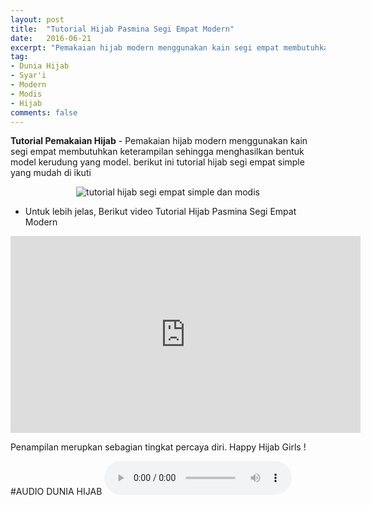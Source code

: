 ```yaml
---
layout: post
title:  "Tutorial Hijab Pasmina Segi Empat Modern"
date:   2016-06-21
excerpt: "Pemakaian hijab modern menggunakan kain segi empat membutuhkan."
tag:
- Dunia Hijab
- Syar'i
- Modern
- Modis
- Hijab
comments: false
---
```


<b>Tutorial Pemakaian Hijab</b> - Pemakaian hijab modern menggunakan kain segi empat membutuhkan keterampilan sehingga menghasilkan bentuk model kerudung yang model. berikut ini tutorial hijab segi empat simple yang mudah di ikuti

<center><img alt="tutorial hijab segi empat simple dan modis" border="0" src="http://busanamuslimodis.com/wp-content/uploads/2015/05/Tutorial-Hijab-Segi-Empat-Modern.png" title="" /></center>

* Untuk lebih jelas, Berikut video Tutorial Hijab Pasmina Segi Empat Modern
<iframe width="560" height="315" src="https://www.youtube.com/embed/EM59obsU6l0" frameborder="0" allowfullscreen></iframe>

Penampilan merupkan sebagian tingkat percaya diri. Happy Hijab Girls !

#AUDIO DUNIA HIJAB
<audio controls autoplay> 
<source src="http://rahmi0995.github.io/dunia_hijab.ogg" type="audio/ogg"> 
<source src="http://rahmi0995.github.io/dunia_hijab.ogg" type="audio/ogg"> 
</audio>

